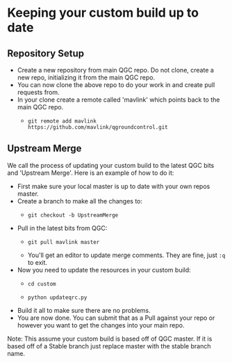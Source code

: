 # Keeping your custom build up to date

## Repository Setup

* Create a new repository from main QGC repo. Do not clone, create a new repo, initializing it from the main QGC repo.
* You can now clone the above repo to do your work in and create pull requests from.
* In your clone create a remote called 'mavlink' which points back to the main QGC repo. 
  *     git remote add mavlink https://github.com/mavlink/qgroundcontrol.git

## Upstream Merge

We call the process of updating your custom build to the latest QGC bits and 'Upstream Merge'. Here is an example of how to do it:

* First make sure your local master is up to date with your own repos master.
* Create a branch to make all the changes to: 
  *     git checkout -b UpstreamMerge

* Pull in the latest bits from QGC: 
  *     git pull mavlink master
  
  * You'll get an editor to update merge comments. They are fine, just ```:q``` to exit.
* Now you need to update the resources in your custom build: 
  *     cd custom
  
  *     python updateqrc.py

* Build it all to make sure there are no problems.
* You are now done. You can submit that as a Pull against your repo or however you want to get the changes into your main repo.

Note: This assume your custom build is based off of QGC master. If it is based off of a Stable branch just replace master with the stable branch name.